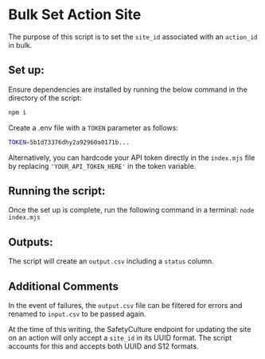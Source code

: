 # Bulk Set Action Site

The purpose of this script is to set the `site_id` associated with an `action_id` in bulk.

## Set up:

Ensure dependencies are installed by running the below command in the directory of the script:

```bash
npm i
```

Create a .env file with a `TOKEN` parameter as follows:

```bash
TOKEN=5b1d73376dhy2a92960a0171b...
```

Alternatively, you can hardcode your API token directly in the `index.mjs` file by replacing `'YOUR_API_TOKEN_HERE'` in the token variable.

## Running the script:

Once the set up is complete, run the following command in a terminal:
`node index.mjs`

## Outputs:

The script will create an `output.csv` including a `status` column.

## Additional Comments

In the event of failures, the `output.csv` file can be filtered for errors and renamed to `input.csv` to be passed again.

At the time of this writing, the SafetyCulture endpoint for updating the site on an action will only accept a `site_id` in its UUID format. The script accounts for this and accepts both UUID and S12 formats.
